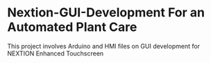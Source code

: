 # Nextion-GUI-Development For an Automated Plant Care 
This project involves Arduino and HMI files on GUI development for NEXTION Enhanced Touchscreen
